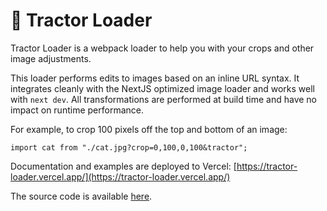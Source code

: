 # 🚜 Tractor Loader

Tractor Loader is a webpack loader to help you with your crops and other image adjustments.

This loader performs edits to images based on an inline URL syntax. It integrates cleanly with the
NextJS optimized image loader and works well with `next dev`. All transformations are performed at
build time and have no impact on runtime performance.

For example, to crop 100 pixels off the top and bottom of an image:

```tsx
import cat from "./cat.jpg?crop=0,100,0,100&tractor";
```

Documentation and examples are deployed to Vercel:
[https://tractor-loader.vercel.app/](https://tractor-loader.vercel.app/)

The source code is available [here](https://github.com/jasonthorsness/tractor-loader).
